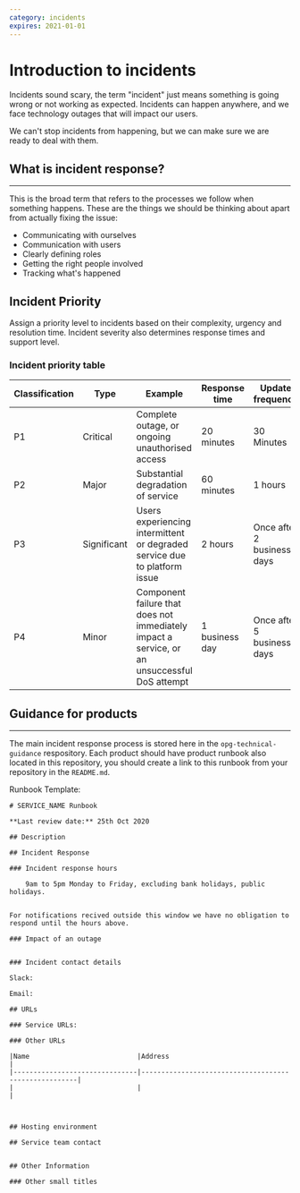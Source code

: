 ```yaml
---
category: incidents
expires: 2021-01-01
---
```


# Introduction to incidents

Incidents sound scary, the term "incident" just means something is going wrong or
not working as expected. Incidents can happen anywhere, and we face technology outages
that will impact our users.

We can't stop incidents from happening, but we can make sure we are ready to deal
with them.

## What is incident response?
------

This is the broad term that refers to the processes we follow when something happens.
These are the things we should be thinking about apart from actually fixing the issue:

* Communicating with ourselves
* Communication with users
* Clearly defining roles
* Getting the right people involved
* Tracking what's happened

## Incident Priority

Assign a priority level to incidents based on their complexity, urgency and resolution time. Incident severity also determines response times and support level.

### Incident priority table

|Classification|Type|Example|Response time|Update frequency|
|---|---|---|---|---|
|P1|Critical|Complete outage, or ongoing unauthorised access|20 minutes|30 Minutes|
|P2|Major|Substantial degradation of service|60 minutes|1 hours|
|P3|Significant|Users experiencing intermittent or degraded service due to platform issue|2 hours |Once after 2 business days|
|P4|Minor|Component failure that does not immediately impact a service, or an unsuccessful DoS attempt|1 business day |Once after 5 business days|

## Guidance for products
------

The main incident response process is stored here in the `opg-technical-guidance`
respository. Each product should have product runbook also located in this repository,
you should create a link to this runbook from your repository in the `README.md`.

Runbook Template:

```
# SERVICE_NAME Runbook

**Last review date:** 25th Oct 2020

## Description

## Incident Response

### Incident response hours

    9am to 5pm Monday to Friday, excluding bank holidays, public holidays.


For notifications recived outside this window we have no obligation to respond until the hours above.

### Impact of an outage


### Incident contact details

Slack:

Email:

## URLs

### Service URLs:

### Other URLs

|Name                           |Address                                               |
|-------------------------------|------------------------------------------------------|
|                               |                                                      |



## Hosting environment

## Service team contact


## Other Information

### Other small titles

```
